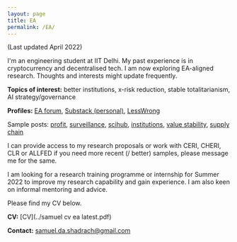```yaml
---
layout: page
title: EA
permalink: /EA/
---
```


(Last updated April 2022)

I'm an engineering student at IIT Delhi. My past experience is in cryptocurrency and decentralised tech. I am now exploring EA-aligned research. Thoughts and interests might update frequently.

**Topics of interest:** better institutions, x-risk reduction, stable totalitarianism, AI strategy/governance

**Profiles:** [EA forum](https://forum.effectivealtruism.org/users/acylhalide), [Substack (personal)](https://kroma.substack.com), [LessWrong](https://www.lesswrong.com/users/samuel-shadrach)

Sample posts: [profit](https://forum.effectivealtruism.org/posts/WKX8Jckar6QRgx6Pd/profit-maximisation-and-obligations-on-shareholders), [surveillance](https://forum.effectivealtruism.org/posts/nm2EczMBm99AZn5JK/the-case-for-studying-stylometric-deanonymisation-as), [scihub](https://forum.effectivealtruism.org/posts/Zxiugmj5EnS6SXYnS/scihub-backups-for-open-research), [institutions](https://forum.effectivealtruism.org/posts/AiH7oJh9qMBNmfsGG/institution-design-for-exponential-technology), [value stability](https://kroma.substack.com/p/some-thoughts-on-institutional-value), [supply chain](https://kroma.substack.com/p/proactive-mapping-of-global-supply)

I can provide access to my research proposals or work with CERI, CHERI, CLR or ALLFED if you need more recent (/ better) samples, please message me for the same.

I am looking for a research training programme or internship for Summer 2022 to improve my research capability and gain experience. I am also keen on informal mentoring and advice.

Please find my CV below.

**CV:** [CV](../samuel cv ea latest.pdf)

**Contact:** samuel.da.shadrach@gmail.com
